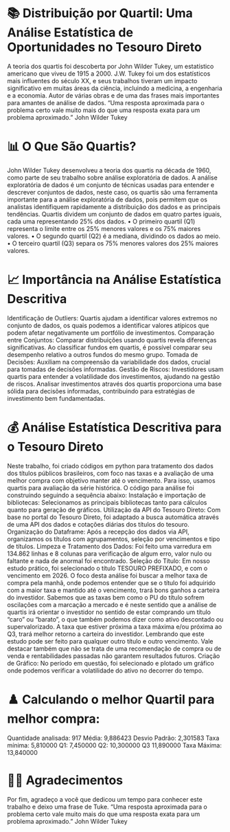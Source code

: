# 📚 Distribuição por Quartil: Uma Análise Estatística de Oportunidades no Tesouro Direto
A teoria dos quartis foi descoberta por John Wilder Tukey, um estatístico americano que viveu de 1915 a 2000. J.W. Tukey foi um dos estatísticos mais influentes do século XX, e seus trabalhos tiveram um impacto significativo em muitas áreas da ciência, incluindo a medicina, a engenharia e a economia.
Autor de várias obras e de uma das frases mais importantes para amantes de análise de dados.
“Uma resposta aproximada para o problema certo vale muito mais do que uma resposta exata para um problema aproximado.”  John Wilder Tukey
# 📊 O Que São Quartis?
John Wilder Tukey desenvolveu a teoria dos quartis na década de 1960, como parte de seu trabalho sobre análise exploratória de dados. A análise exploratória de dados é um conjunto de técnicas usadas para entender e descrever conjuntos de dados, neste caso, os quartis são uma ferramenta importante para a análise exploratória de dados, pois permitem que os analistas identifiquem rapidamente a distribuição dos dados e as principais tendências.
Quartis dividem um conjunto de dados em quatro partes iguais, cada uma representando 25% dos dados.
•	O primeiro quartil (Q1) representa o limite entre os 25% menores valores e os 75% maiores valores.
•	O segundo quartil (Q2) é a mediana, dividindo os dados ao meio.
•	O terceiro quartil (Q3) separa os 75% menores valores dos 25% maiores valores.
# 📈 Importância na Análise Estatística Descritiva
Identificação de Outliers: Quartis ajudam a identificar valores extremos no conjunto de dados, os quais podemos a identificar valores atípicos que podem afetar negativamente um portfólio de investimentos.
Comparação entre Conjuntos: Comparar distribuições usando quartis revela diferenças significativas. Ao classificar fundos em quartis, é possível comparar seu desempenho relativo a outros fundos do mesmo grupo.
Tomada de Decisões: Auxiliam na compreensão da variabilidade dos dados, crucial para tomadas de decisões informadas.
Gestão de Riscos: Investidores usam quartis para entender a volatilidade dos investimentos, ajudando na gestão de riscos. Analisar investimentos através dos quartis proporciona uma base sólida para decisões informadas, contribuindo para estratégias de investimento bem fundamentadas.

# 💰 Análise Estatística Descritiva para o Tesouro Direto
Neste trabalho, foi criado códigos em python para tratamento dos dados dos títulos públicos brasileiros, com foco nas taxas e a avaliação de uma melhor compra com objetivo manter até o vencimento. Para isso, usamos quartis para avaliação da série histórica.
O código para análise foi construindo seguindo a sequência abaixo:
Instalação e importação de bibliotecas: Selecionamos as principais bibliotecas tanto para cálculos quanto para geração de gráficos.
Utilização da API do Tesouro Direto:  Com base no portal do Tesouro Direto, foi adaptado a busca automática através de uma API dos dados e cotações diárias dos títulos do tesouro. 
Organização do Dataframe: Após a recepção dos dados via API, organizamos os títulos com agrupamentos, seleção por vencimentos e tipo de títulos.
Limpeza e Tratamento dos Dados: Foi feito uma varredura em 134.862 linhas e 8 colunas para verificação de algum erro, valor nulo ou faltante e nada de anormal foi encontrado.
Seleção do Título: Em nosso estudo prático, foi selecionado o título TESOURO PREFIXADO, e com o vencimento em 2026. O foco desta análise foi buscar a melhor taxa de compra pela manhã, onde podemos entender que se o título foi adquirido com a maior taxa e mantido até o vencimento, trará bons ganhos a carteira do investidor. Sabemos que as taxas bem como o PU do título sofrem oscilações com a marcação a mercado e é neste sentido que a análise de quartis irá orientar o investidor no sentido de estar comprando um título “caro” ou “barato”, o que também podemos dizer como ativo descontado ou supervalorizado.
A taxa que estiver próxima a taxa máxima e/ou próxima ao Q3, trará melhor retorno a carteira do investidor.
Lembrando que este estudo pode ser feito para qualquer outro título e outro vencimento. Vale destacar também que não se trata de uma recomendação de compra ou de venda e rentabilidades passadas não garantem resultados futuros.
Criação de Gráfico: No período em questão, foi selecionado e plotado um gráfico onde podemos verificar a volatilidade do ativo no decorrer do tempo.
# ♟️ Calculando o melhor Quartil para melhor  compra: 
Quantidade analisada:	917
Média:	9,886423
Desvio Padrão:	2,301583
Taxa mínima:	5,810000
Q1:	7,450000
Q2:	10,300000
Q3	11,890000
Taxa Máxima:	13,840000
# 👍🏻 Agradecimentos
Por fim, agradeço a você que dedicou um tempo para conhecer este trabalho e deixo uma frase de Tuke.
“Uma resposta aproximada para o problema certo vale muito mais do que uma resposta exata para um problema aproximado.”  John Wilder Tukey
